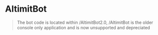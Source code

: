 # AltimitBot
>The bot code is located within /AltimitBot2.0, /AltimitBot is the older console only application and is now unsupported and depreciated
